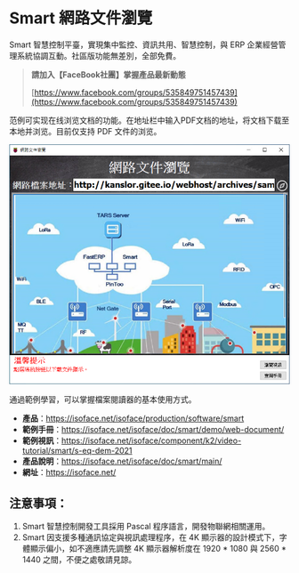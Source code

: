 # Smart 網路文件瀏覽

Smart 智慧控制平臺，實現集中監控、資訊共用、智慧控制，與 ERP 企業經營管理系統協調互動。社區版功能無差別，全部免費。

> **請加入【FaceBook社團】掌握產品最新動態**
>
> [https://www.facebook.com/groups/535849751457439](https://www.facebook.com/groups/535849751457439)

范例可实现在线浏览文档的功能。在地址栏中输入PDF文档的地址，将文档下载至本地并浏览。目前仅支持 PDF 文件的浏览。

![](images/20220927161912.png)

通過範例學習，可以掌握檔案閱讀器的基本使用方式。

* **產品**：https://isoface.net/isoface/production/software/smart
* **範例手冊**：https://isoface.net/isoface/doc/smart/demo/web-document/
* **範例視訊**：https://isoface.net/isoface/component/k2/video-tutorial/smart/s-eq-dem-2021
* **產品說明**：https://isoface.net/isoface/doc/smart/main/
* **網址**：https://isoface.net/

## 注意事項：
1. Smart 智慧控制開發工具採用 Pascal 程序語言，開發物聯網相關運用。
2. Smart 因支援多種通訊協定與視訊處理程序，在 4K 顯示器的設計模式下，字體顯示偏小，如不適應請先調整 4K 顯示器解析度在 1920 * 1080 與 2560 * 1440 之間，不便之處敬請見諒。